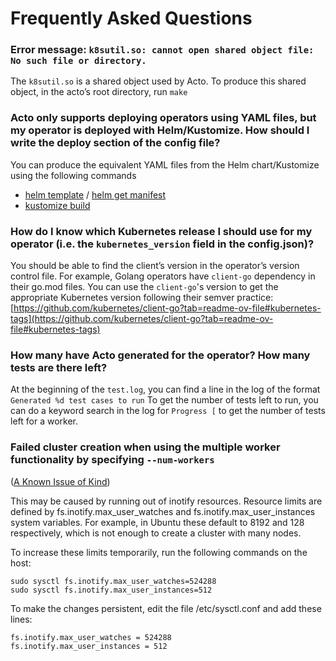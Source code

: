 # Frequently Asked Questions

### Error message: `k8sutil.so: cannot open shared object file: No such file or directory.`

The `k8sutil.so` is a shared object used by Acto. To produce this shared object, in the acto’s root directory, run `make`

### Acto only supports deploying operators using YAML files, but my operator is deployed with Helm/Kustomize. How should I write the deploy section of the config file?
  You can produce the equivalent YAML files from the Helm chart/Kustomize using the following commands
- [helm template](https://helm.sh/docs/helm/helm_template/) / [helm get manifest](https://helm.sh/docs/helm/helm_get_manifest/)
- [kustomize build](https://kubectl.docs.kubernetes.io/references/kustomize/cmd/build/)
### How do I know which Kubernetes release I should use for my operator (i.e. the `kubernetes_version` field in the config.json)?
You should be able to find the client’s version in the operator’s version control file. For example, Golang operators have `client-go` dependency in their go.mod files. You can use the `client-go`'s version to get the appropriate Kubernetes version following their semver practice: [https://github.com/kubernetes/client-go?tab=readme-ov-file#kubernetes-tags](https://github.com/kubernetes/client-go?tab=readme-ov-file#kubernetes-tags)
### How many have Acto generated for the operator? How many tests are there left?
At the beginning of the `test.log`, you can find a line in the log of the format `Generated %d test cases to run`
To get the number of tests left to run, you can do a keyword search in the log for `Progress [` to get the number of tests left for a worker.

### Failed cluster creation when using the multiple worker functionality by specifying `--num-workers`
([A Known Issue of Kind](https://kind.sigs.k8s.io/docs/user/known-issues/#pod-errors-due-to-too-many-open-files))

This may be caused by running out of inotify resources. Resource limits are defined by fs.inotify.max_user_watches and fs.inotify.max_user_instances system variables. For example, in Ubuntu these default to 8192 and 128 respectively, which is not enough to create a cluster with many nodes.

To increase these limits temporarily, run the following commands on the host:
```shell
sudo sysctl fs.inotify.max_user_watches=524288
sudo sysctl fs.inotify.max_user_instances=512
```
To make the changes persistent, edit the file /etc/sysctl.conf and add these lines:
```shell
fs.inotify.max_user_watches = 524288
fs.inotify.max_user_instances = 512
```
